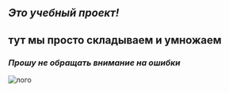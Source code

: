 
## *Это учебный проект!*
## **тут мы просто складываем и умножаем**

### *Прошу не обращать внимание на ошибки*

![лого](https://www.kadrof.ru/sites/default/files/illustrations/study_programming.jpg)
